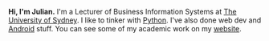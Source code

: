 **Hi, I'm Julian.** I'm a Lecturer of Business Information Systems at [The University of Sydney](https://www.sydney.edu.au). I like to tinker with [Python](https://github.com/julianprester/deep-cenic). I've also done web dev and [Android](https://github.com/julianprester/RemindMail) stuff. You can see some of my academic work on my [website](https://julianprester.com).
